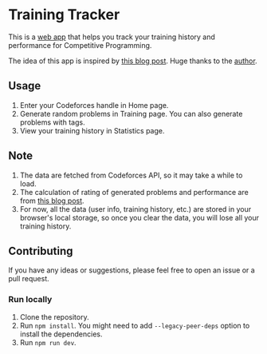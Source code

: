 # Training Tracker

This is a [web app](https://cp-training-tracker.vercel.app/) that helps you track your training history and performance for Competitive Programming.

The idea of this app is inspired by [this blog post](https://codeforces.com/blog/entry/136704). Huge thanks to the [author](https://codeforces.com/profile/pwned).

## Usage

1. Enter your Codeforces handle in Home page.
2. Generate random problems in Training page. You can also generate problems with tags.
3. View your training history in Statistics page.

## Note

1. The data are fetched from Codeforces API, so it may take a while to load.
2. The calculation of rating of generated problems and performance are from [this blog post](https://codeforces.com/blog/entry/136704).
3. For now, all the data (user info, training history, etc.) are stored in your browser's local storage, so once you clear the data, you will lose all your training history.

## Contributing

If you have any ideas or suggestions, please feel free to open an issue or a pull request.

### Run locally

1. Clone the repository.
2. Run `npm install`. You might need to add `--legacy-peer-deps` option to install the dependencies.
3. Run `npm run dev`.
